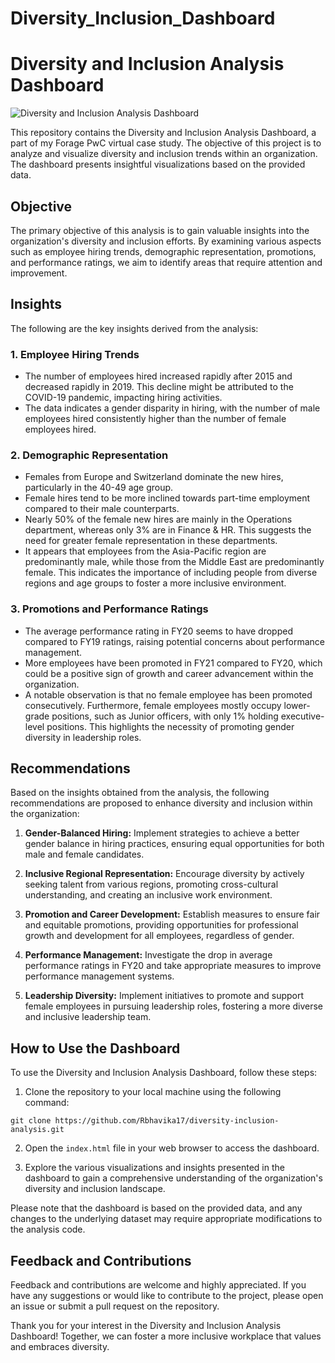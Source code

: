 # Diversity_Inclusion_Dashboard
# Diversity and Inclusion Analysis Dashboard

![Diversity and Inclusion Analysis Dashboard](Task3_0001.jpg)

This repository contains the Diversity and Inclusion Analysis Dashboard, a part of my Forage PwC virtual case study. The objective of this project is to analyze and visualize diversity and inclusion trends within an organization. The dashboard presents insightful visualizations based on the provided data.

## Objective

The primary objective of this analysis is to gain valuable insights into the organization's diversity and inclusion efforts. By examining various aspects such as employee hiring trends, demographic representation, promotions, and performance ratings, we aim to identify areas that require attention and improvement.

## Insights

The following are the key insights derived from the analysis:

### 1. Employee Hiring Trends

- The number of employees hired increased rapidly after 2015 and decreased rapidly in 2019. This decline might be attributed to the COVID-19 pandemic, impacting hiring activities.
- The data indicates a gender disparity in hiring, with the number of male employees hired consistently higher than the number of female employees hired.

### 2. Demographic Representation

- Females from Europe and Switzerland dominate the new hires, particularly in the 40-49 age group.
- Female hires tend to be more inclined towards part-time employment compared to their male counterparts.
- Nearly 50% of the female new hires are mainly in the Operations department, whereas only 3% are in Finance & HR. This suggests the need for greater female representation in these departments.
- It appears that employees from the Asia-Pacific region are predominantly male, while those from the Middle East are predominantly female. This indicates the importance of including people from diverse regions and age groups to foster a more inclusive environment.

### 3. Promotions and Performance Ratings

- The average performance rating in FY20 seems to have dropped compared to FY19 ratings, raising potential concerns about performance management.
- More employees have been promoted in FY21 compared to FY20, which could be a positive sign of growth and career advancement within the organization.
- A notable observation is that no female employee has been promoted consecutively. Furthermore, female employees mostly occupy lower-grade positions, such as Junior officers, with only 1% holding executive-level positions. This highlights the necessity of promoting gender diversity in leadership roles.

## Recommendations

Based on the insights obtained from the analysis, the following recommendations are proposed to enhance diversity and inclusion within the organization:

1. **Gender-Balanced Hiring:** Implement strategies to achieve a better gender balance in hiring practices, ensuring equal opportunities for both male and female candidates.

2. **Inclusive Regional Representation:** Encourage diversity by actively seeking talent from various regions, promoting cross-cultural understanding, and creating an inclusive work environment.

3. **Promotion and Career Development:** Establish measures to ensure fair and equitable promotions, providing opportunities for professional growth and development for all employees, regardless of gender.

4. **Performance Management:** Investigate the drop in average performance ratings in FY20 and take appropriate measures to improve performance management systems.

5. **Leadership Diversity:** Implement initiatives to promote and support female employees in pursuing leadership roles, fostering a more diverse and inclusive leadership team.

## How to Use the Dashboard

To use the Diversity and Inclusion Analysis Dashboard, follow these steps:

1. Clone the repository to your local machine using the following command:
```
git clone https://github.com/Rbhavika17/diversity-inclusion-analysis.git
```

2. Open the `index.html` file in your web browser to access the dashboard.

3. Explore the various visualizations and insights presented in the dashboard to gain a comprehensive understanding of the organization's diversity and inclusion landscape.

Please note that the dashboard is based on the provided data, and any changes to the underlying dataset may require appropriate modifications to the analysis code.

## Feedback and Contributions

Feedback and contributions are welcome and highly appreciated. If you have any suggestions or would like to contribute to the project, please open an issue or submit a pull request on the repository.

Thank you for your interest in the Diversity and Inclusion Analysis Dashboard! Together, we can foster a more inclusive workplace that values and embraces diversity.
